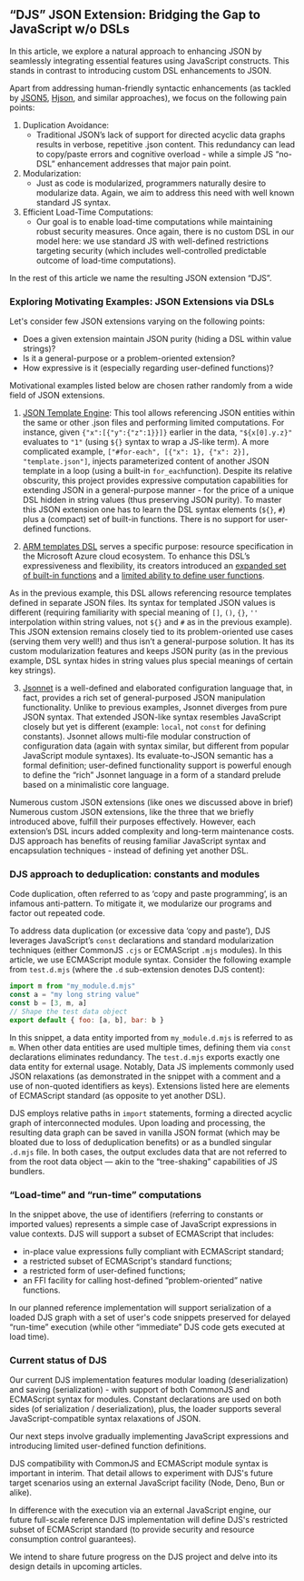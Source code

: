 ## “DJS” JSON Extension: Bridging the Gap to JavaScript w/o DSLs

In this article, we explore a natural approach to enhancing JSON by seamlessly integrating essential
features using JavaScript constructs. This stands in contrast to introducing custom DSL enhancements
to JSON.

Apart from addressing human-friendly syntactic enhancements (as tackled by [JSON5](https://json5.org/),
[Hjson](https://github.com/hjson/hjson-js), and similar approaches), we focus on the following pain points:

1. Duplication Avoidance:
    - Traditional JSON’s lack of support for directed acyclic data graphs results in verbose, repetitive
    .json content. This redundancy can lead to copy/paste errors and cognitive overload - while a simple JS
    “no-DSL” enhancement addresses that major pain point.
2. Modularization:
    - Just as code is modularized, programmers naturally desire to modularize data. Again, we aim to address
    this need with well known standard JS syntax.
3. Efficient Load-Time Computations:
    - Our goal is to enable load-time computations while maintaining robust security measures. Once again,
    there is no custom DSL in our model here: we use standard JS with well-defined restrictions targeting
    security (which includes well-controlled predictable outcome of load-time computations).

In the rest of this article we name the resulting JSON extension “DJS”.

### Exploring Motivating Examples: JSON Extensions via DSLs

Let's consider few JSON extensions varying on the following points:
- Does a given extension maintain JSON purity (hiding a DSL within value strings)?
- Is it a general-purpose or a problem-oriented extension?
- How expressive is it (especially regarding user-defined functions)?

Motivational examples listed below are chosen rather randomly from a wide field of JSON extensions.

1. [JSON Template Engine](https://github.com/vmware-archive/json-template-engine/blob/master/templating/README.md):
This tool allows referencing JSON entities within the same or other .json files and
performing limited computations. For instance, given `{"x":[{"y":{"z":1}}]}` earlier in
the data, `"${x[0].y.z}"` evaluates to `"1"` (using `${}` syntax to wrap a JS-like term).
A more complicated example, `["#for-each", [{"x": 1}, {"x": 2}], "template.json"]`, injects
parameterized content of another JSON template in a loop (using a built-in `for_each`function).
Despite its relative obscurity, this project provides expressive computation capabilities
for extending JSON in a general-purpose manner - for the price of a unique DSL hidden in
string values (thus preserving JSON purity). To master this JSON extension one has to learn
the DSL syntax elements (`${}`, `#`) plus a (compact) set of built-in functions. There is no
support for user-defined functions.

2. [ARM templates DSL](https://learn.microsoft.com/en-us/azure/azure-resource-manager/templates/syntax)
serves a specific purpose: resource specification in the Microsoft Azure cloud
ecosystem. To enhance this DSL’s expressiveness and flexibility, its creators
introduced an
[expanded set of built-in functions](https://learn.microsoft.com/en-us/azure/azure-resource-manager/templates/template-functions)
and a [limited ability to define user functions](https://learn.microsoft.com/en-us/azure/azure-resource-manager/templates/syntax#functions).

As in the previous example, this DSL allows referencing resource templates defined
in separate JSON files. Its syntax for templated JSON values is different (requiring
familiarity with special meaning of  `[]`, `()`, `{}`, `''` interpolation within string values, not
`${}` and `#` as in the previous example). This JSON extension remains closely tied to its
problem-oriented use cases (serving them very well!) and thus isn’t a general-purpose
solution. It has its custom modularization features and keeps JSON purity (as in the previous
example, DSL syntax hides in string values plus special meanings of certain key strings).


3. [Jsonnet](https://jsonnet.org/) is a well-defined and elaborated configuration language
that, in fact, provides a rich set of general-purposed JSON manipulation functionality.
    Unlike to previous examples, Jsonnet diverges from pure JSON syntax. That extended
JSON-like syntax resembles JavaScript closely but yet is different (example: `local`,
not `const` for defining constants). Jsonnet allows multi-file modular construction
of configuration data (again with syntax similar, but different from popular JavaScript
module syntaxes). Its evaluate-to-JSON semantic has a formal definition; user-defined
functionality support is powerful enough to define the “rich” Jsonnet language in a form
of a standard prelude based on a minimalistic core language.

Numerous custom JSON extensions (like ones we discussed above in brief)
Numerous custom JSON extensions, like the three that we briefly introduced above,
fulfill their purposes effectively. However, each extension’s DSL incurs added complexity
and long-term maintenance costs. DJS approach has benefits of reusing familiar
JavaScript syntax and encapsulation techniques - instead of defining yet another DSL.

### DJS approach to deduplication: constants and modules

Code duplication, often referred to as ‘copy and paste programming’, is an infamous
anti-pattern. To mitigate it, we modularize our programs and factor out repeated code.

To address data duplication (or excessive data ‘copy and paste’), DJS leverages
JavaScript’s `const` declarations and standard modularization techniques (either
CommonJS `.cjs` or ECMAScript `.mjs` modules). In this article, we use ECMAScript module
syntax. Consider the following example from `test.d.mjs` (where the `.d` sub-extension
denotes DJS content):

```js
import m from "my_module.d.mjs"
const a = "my long string value"
const b = [3, m, a]
// Shape the test data object
export default { foo: [a, b], bar: b }
```

In this snippet, a data entity imported from `my_module.d.mjs` is referred to as `m`.
When other data entities are used multiple times, defining them via `const`
declarations eliminates redundancy. The `test.d.mjs` exports exactly one data entity
for external usage. Notably, Data JS implements commonly used JSON relaxations (as
demonstrated in the snippet with a comment and a use of non-quoted identifiers as keys).
Extensions listed here are elements of ECMAScript standard (as opposite to yet another DSL).

DJS employs relative paths in `import` statements, forming a directed acyclic graph
of interconnected modules. Upon loading and processing, the resulting data graph can be
saved in vanilla JSON format (which may be bloated due to loss of deduplication
benefits) or as a bundled singular `.d.mjs` file. In both cases, the output excludes
data that are not referred to from the root data object — akin to the “tree-shaking”
capabilities of JS bundlers.

### “Load-time” and “run-time” computations

In the snippet above, the use of identifiers (referring to constants or imported
values) represents a simple case of JavaScript expressions in value contexts. DJS
will support a subset of ECMAScript that includes:
- in-place value expressions fully compliant with ECMAScript standard;
- a restricted subset of ECMAScript's standard functions;
- a restricted form of user-defined functions;
- an FFI facility for calling host-defined “problem-oriented” native functions.

In our planned reference implementation will support serialization of a loaded DJS graph
with a set of user's code snippets preserved for delayed “run-time” execution (while other
“immediate” DJS code gets executed at load time).

### Current status of DJS

Our current DJS implementation features modular loading (deserialization) and saving
(serialization) - with support of both CommonJS and ECMAScript syntax for
modules. Constant declarations are used on both sides (of serialization / deserialization),
plus, the loader supports several JavaScript-compatible syntax relaxations of JSON.

Our next steps involve gradually implementing JavaScript expressions and introducing limited
user-defined function definitions.

DJS compatibility with CommonJS and ECMAScript module syntax is important in interim. That
detail allows to experiment with DJS's future target scenarios using an external JavaScript
facility (Node, Deno, Bun or alike).

In difference with the execution via an external JavaScript engine, our future full-scale
reference DJS implementation will define DJS's restricted subset of ECMAScript standard
(to provide security and resource consumption control guarantees).

We intend to share future progress on the DJS project and delve into its design
details in upcoming articles.
